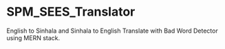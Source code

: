 # SPM_SEES_Translator


English to Sinhala and Sinhala to English Translate with Bad Word Detector using MERN stack.


